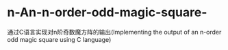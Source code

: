 # n-An-n-order-odd-magic-square-
通过C语言实现对n阶奇数魔方阵的输出(Implementing the output of an n-order odd magic square using C language)
